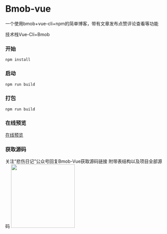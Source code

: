 # Bmob-vue
一个使用bmob+vue-cli+npm的简单博客，带有文章发布点赞评论查看等功能

技术栈Vue-Cli+Bmob

### 开始
``` javascrip
npm install
```

### 启动
``` javascript
npm run build
```

### 打包
``` javascrip
npm run build
```

### 在线预览
[在线预览](http://crazy.lovemysoul.vip/demo/aaa)

### 获取源码
关注“悲伤日记”公众号回复Bmob-Vue获取源码链接
附带表结构以及项目全部源码
<img width=200 src="http://crazy-x-lovemysoul-x-vip.img.abc188.com/images/beishang.png">
